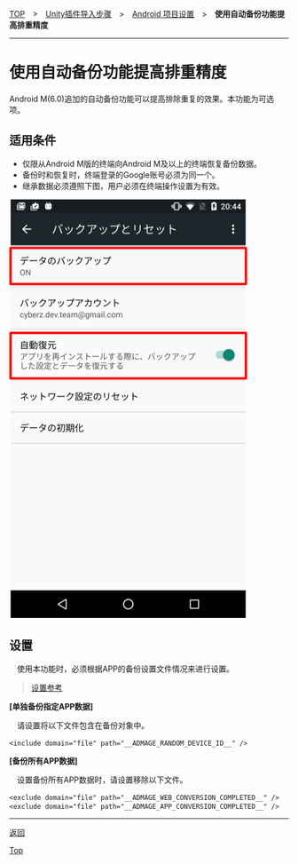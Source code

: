 [TOP](../../../../README.md)　>　[Unity插件导入步骤](../../README.md)　>　[Android 项目设置](../README.md)　>　**使用自动备份功能提高排重精度**

---

# 使用自动备份功能提高排重精度

Android M(6.0)追加的自动备份功能可以提高排除重复的效果。本功能为可选项。

## 适用条件

* 仅限从Android M版的终端向Android M及以上的终端恢复备份数据。
* 备份时和恢复时，终端登录的Google账号必须为同一个。
* 继承数据必须遵照下图，用户必须在终端操作设置为有效。

![设置界面](./img01.png)

## 设置

　使用本功能时，必须根据APP的备份设置文件情况来进行设置。

> [设置参考](https://developer.android.com/training/backup/autosyncapi.html)

**[单独备份指定APP数据]**

　请设置将以下文件包含在备份对象中。

```
<include domain="file" path="__ADMAGE_RANDOM_DEVICE_ID__" />
```

**[备份所有APP数据]**

　设置备份所有APP数据时，请设置移除以下文件。

```
<exclude domain="file" path="__ADMAGE_WEB_CONVERSION_COMPLETED__" />
<exclude domain="file" path="__ADMAGE_APP_CONVERSION_COMPLETED__" />
```

---
[返回](../README.md)

[Top](../../../../README.md)
